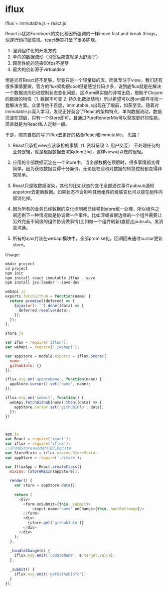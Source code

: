 # iflux
iflux = immutable.js + react.js

React.js犹如Facebook的文化基因所强调的一样move fast and break things，快速行动打破陈规。react确实打破了很多陈规。

1. 强调组件化的开发方式
2. 单向的数据流动（习惯后简直就是太舒服了）
3. 超高性能的渲染60fps不是梦
4. 最大的创新源于virtualdom


但是光有React还不足够，毕竟只是一个轻量级的库，而且专注于view。我们还有很多事情要做，官方的flux架构很cool但是感觉代码少多，说到底flux就是在解决一个数据流向已经控制状态变化问题。这点om确实做的非常出色，借助于Clojure的数据的特性（1. 数据不可变 2. 持久化数据结构）所以希望可以想om那样寻找一套解决方案。众里寻他千百度，immutable.js出现在了眼前，如获至宝。随着对immutable.js深入学习，发现正好契合了React的架构特点，单向数据流动，数据沉淀在顶层，只有一个Store即可。且通过PureRenderMix可以获取更好的性能。简直就是为React私人定制一般。

于是，顺其自然的写了iflux去更好的粘合React和immutable。
思路：

1. React只承担view应该承担的事情（1. 资料呈现 2. 用户交互） 不处理任何的业务逻辑，就是根据数据去渲染dom即可，这样view可以做的很轻。

2. 应用的全部数据沉淀在一个Store中，当全部数据在顶层时，很多事情都变得简单，因为获取数据变得十分廉价。无论是校验和对数据的转换控制都变得非常简单。

3. React只是取数据渲染，其他的比如状态的变化全部通过事件pubsub通知appstore去更新数据。如果状态不会影响其他组件的级联变化可以放在组件内部消化掉。

4. 因为所有的业务已经数据的变化控制都已经移到store统一处理，所以组件之间还剩下一种情况就是协调做一件事件。比如深或者很边缘的一个组件需要让另外完全不同级的组件协调做事情(比如做一个组件刷新)直接走pubsub。发消息沟通。

5. 所有的ajax封装在webapi模块中，全部promise化。回调回来通过cursor更新store。

Usage:

```javascript
mkdir project
cd project
npm init
npm install react immutable iflux --save
npm install jsx-laoder --save-dev

webapi.js
exports.fetchGithub = function(name) {
  return promise((defered) => {
    $ajax(url: '').done((data) => {
      deferred.resolve(data);
    });
  });
};

store.js

var ifux = require('iflux');
var webApi = require('./webapi');

var appStore = module.exports = iflux.Store({
  name: '',
  githubInfo: {}
});

iflux.msg.on('updateName', function(name) {
  appStore.cursor().set('name', name);
});

iflux.msg.on('submit', function() {
  webApi.fetchGithub(name).then((data) => {
    appStore.cursor.set('githubInfo', data);
  });
})



app.js
var React = require('react');
var iflux = require('iflux');
//自动将Store中的data混入到state
var StoreMixin = iflux.mixins.StoreMixin;
var appStore = require('./store');

var IfluxApp = React.createClass({
  mixins: [StoreMixin(appStore)],
  
  render() {
    var store = appStore.data();
    
    return (
      <div>
        <form onSubmit={this._submit}>
            <input name="name" onChange={this._handleChange}/>
        </form>
        <div>
          {store.get('githubInfo')}
        </div>
      </div>
    );
  },
  
  _handleChange(e) {
    iflux.msg.emit('updateName', e.target.value);
  },
  
  _submit() {
    iflux.msg.emit('getGithubInfo');
  }
});

```

